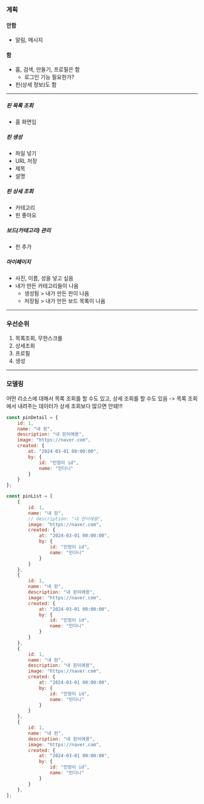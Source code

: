 ### 계획
#### 안함
- 알림, 메시지
#### 함
- 홈, 검색, 만들기, 프로필은 함
	- 로그인 기능 필요한가?
- 핀(상세 정보)도 함
---
##### 핀 목록 조회
- 홈 화면임
##### 핀 생성
- 파일 넣기
- URL 저장
- 제목
- 설명
##### 핀 상세 조회
- 카테고리
- 핀 좋아요
##### 보드(카테고리) 관리
- 핀 추가
##### 마이페이지
- 사진, 이름, 성을 넣고 싶음
- 내가 만든 카테고리들이 나옴
	- 생성됨 > 내가 만든 핀이 나옴
	- 저장됨 > 내가 만든 보드 목록이 나옴
---
### 우선순위
1. 목록조회, 무한스크롤
2. 상세조회
3. 프로필
4. 생성
---
### 모델링
어떤 리소스에 대해서 목록 조회를 할 수도 있고, 상세 조회를 할 수도 있음
	-> 목록 조회에서 내려주는 데이터가 상세 조회보다 많으면 안돼!!!
```javascript
const pinDetail = {
	id: 1,
	name: "내 핀",
	description: "내 핀이에용",
	image: "https://naver.com",
	created: {
		at: "2024-03-01 00:00:00",
		by: {
			id: "민정이 id",
			name: "민다니"
		}
	}
};

const pinList = [
	{
		id: 1,
		name: "내 핀",
		// description: "내 핀이에용",
		image: "https://naver.com",
		created: {
			at: "2024-03-01 00:00:00",
			by: {
				id: "민정이 id",
				name: "민다니"
			}
		}
	},
	{
		id: 1,
		name: "내 핀",
		description: "내 핀이에용",
		image: "https://naver.com",
		created: {
			at: "2024-03-01 00:00:00",
			by: {
				id: "민정이 id",
				name: "민다니"
			}
		}
	},
	{
		id: 1,
		name: "내 핀",
		description: "내 핀이에용",
		image: "https://naver.com",
		created: {
			at: "2024-03-01 00:00:00",
			by: {
				id: "민정이 id",
				name: "민다니"
			}
		}
	},
	{
		id: 1,
		name: "내 핀",
		description: "내 핀이에용",
		image: "https://naver.com",
		created: {
			at: "2024-03-01 00:00:00",
			by: {
				id: "민정이 id",
				name: "민다니"
			}
		}
	},
];
```